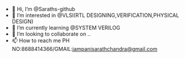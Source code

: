 - 👋 Hi, I’m @Saraths-github
- 👀 I’m interested in @VLSI(RTL DESIGNING,VERIFICATION,PHYSICAL DESIGN)
- 🌱 I’m currently learning @SYSTEM VERILOG
- 💞️ I’m looking to collaborate on ..
- 📫 How to reach me PH NO:8688414366/GMAIL:jampanisarathchandra@gmail.com

<!---
Saraths-github/Saraths-github is a ✨ special ✨ repository because its `README.md` (this file) appears on your GitHub profile.
You can click the Preview link to take a look at your changes.
--->

